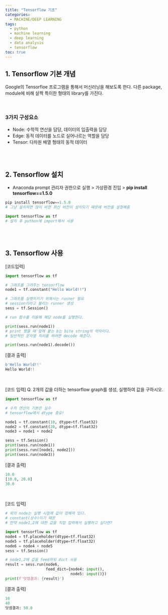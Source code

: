 ```yaml
---
title: "Tensorflow 기초"
categories: 
  - MACHINE/DEEP LEARNING
tags:
  - python
  - machine learning
  - deep learning
  - data analysis
  - tensorflow
toc: true
---
```


## 1. Tensorflow 기본 개념

Google의 Tensorfloe 프로그램을 통해서 머신러닝을 해보도록 한다. 다른 package, module에 비해 살짝 특이한 형태의 library를 가진다.

<br>

### 3가지 구성요소

- Node: 수학적 연산을 담당, 데이터의 입출력을 담당
- Edge: 동적 데이터를 노드로 실어나르는 역할을 담당
- Tensor: 다차원 배열 형태의 동적 데이터

<br><br>

## 2. Tensorflow 설치

- Anaconda prompt 관리자 권한으로 실행 > 가상환경 진입 > **pip install tensorflow==1.5.0**

```python
pip install tensorflow==1.5.0
# 그냥 설치하면 많이 바뀐 최신 버전이 설치되기 떄문에 버전을 설정해줌

import tensorflow as tf
# 설치 후 puthon에 import해서 사용
```

<br><br>

## 3. Tensorflow 사용

[코드입력]

```python
import tensorflow as tf

# 그래프를 그려주는 tensorflow
node1 = tf.constant("Hello World!!")

# 그래프를 실행히키기 위해서는 runner 필요
# session이라고 불리는 runner 생성
sess = tf.Session()

# run 함수를 이용해 해당 node를 실행한다.

print(sess.run(node1))
# print 했을 때 앞에 붙는 b는 bite string의 약자이다.
# 일반적인 문자열 처리를 하려면 decode 해준다.

print(sess.run(node1).decode())
```



[결과 출력]

```python
b'Hello World!!'
Hello World!!
```

<br>

[코드 입력]
Q. 2개의 값을 더하는 tensorflow graph를 생성, 실행하여 값을 구하시오.

```python
import tensorflow as tf

# 수치 연산의 기본은 실수
# tensorflow에서 dtype 중요!

node1 = tf.constant(10, dtype=tf.float32)
node2 = tf.constant(20, dtype=tf.float32)
node3 = node1 + node2

sess = tf.Session()
print(sess.run(node1))
print(sess.run([node1, node2]))
print(sess.run(node3))
```



[결과 출력]

```python
10.0
[10.0, 20.0]
30.0
```

<br>

[코드 입력]

```python
# 위의 node는 실행 시점에 값이 정해져 있다.
# constant(상수)이기 때문
# 만약 node1,2에 대한 값을 직접 입력해서 실행하고 싶다면?

import tensorflow as tf
node4 = tf.placeholder(dtype=tf.float32)
node5 = tf.placeholder(dtype=tf.float32)
node6 = node4 + node5
sess = tf.Session()

# node1,2에 값을 feed하되 dict 사용
result = sess.run(node6,
				  feed_dict={node4: input(),
                             node5: input()})
print(f'덧셈결과: {result}')
```



[결과 출력]

```python
10
40
덧셈결과: 50.0
```